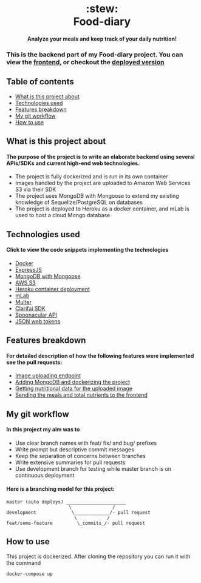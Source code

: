 <h1 align="center">
  <b>:stew:</b><br>
  <b>Food-diary</b><br>
</h1>

<h4 align="center">Analyze your meals and keep track of your daily nutrition!</h4>

### This is the backend part of my Food-diary project. You can view the [frontend](https://github.com/gergohrubo/food-footprint-client), or checkout the [deployed version](https://food-app-gh.netlify.com/)

## Table of contents

* [What is this project about](#what-is-this-project-about)
* [Technologies used](#technologies-used)
* [Features breakdown](#features-breakdown)
* [My git workflow](#my-git-workflow)
* [How to use](#how-to-use)

## What is this project about

#### The purpose of the project is to write an elaborate backend using several APIs/SDKs and current high-end web technologies.

* The project is fully dockerized and is run in its own container
* Images handled by the project are uploaded to Amazon Web Services S3 via their SDK
* The project uses MongoDB with Mongoose to extend my existing knowledge of Sequelize/PostgreSQL on databases
* The project is deployed to Heroku as a docker container, and mLab is used to host a cloud Mongo database

## Technologies used

#### Click to view the code snippets implementing the technologies

* [Docker](https://github.com/gergohrubo/food-footprint-server/blob/master/Dockerfile)
* [ExpressJS](https://github.com/gergohrubo/food-footprint-server/blob/master/index.js)
* [MongoDB with Mongoose](https://github.com/gergohrubo/food-footprint-server/blob/master/db.js)
* [AWS S3](https://github.com/gergohrubo/food-footprint-server/blob/master/apis/aws.js)
* [Heroku container deployment](https://github.com/gergohrubo/food-footprint-server/blob/master/heroku.yml)
* [mLab](https://github.com/gergohrubo/food-footprint-server/blob/master/heroku.yml)
* [Multer](https://github.com/gergohrubo/food-footprint-server/tree/master/nutrition)
* [Clarifai SDK](https://github.com/gergohrubo/food-footprint-server/blob/master/apis/clarifai.js)
* [Spoonacular API](https://github.com/gergohrubo/food-footprint-server/blob/master/apis/spoonacular.js)
* [JSON web tokens](https://github.com/gergohrubo/food-footprint-server/tree/master/auth)

## Features breakdown

#### For detailed description of how the following features were implemented see the pull requests:

* [Image uploading endpoint](https://github.com/gergohrubo/food-footprint-server/pull/1)
* [Adding MongoDB and dockerizing the project](https://github.com/gergohrubo/food-footprint-server/pull/4)
* [Getting nutritional data for the uploaded image](https://github.com/gergohrubo/food-footprint-server/pull/5)
* [Sending the meals and total nutrients to the frontend](https://github.com/gergohrubo/food-footprint-server/pull/9)

## My git workflow

#### In this project my aim was to

* Use clear branch names with feat/ fix/ and bug/ prefixes
* Write prompt but descriptive commit messages
* Keep the separation of concerns between branches
* Write extensive summaries for pull requests
* Use development branch for testing while master branch is on continuous deployment

#### Here is a branching model for this project:

```
master (auto deploys) ______________________
                       \               /
development             \_____________/- pull request
                         \           /
feat/some-feature         \_commits_/- pull request
```

## How to use

This project is dockerized. After cloning the repository you can run it with the command

`docker-compose up`
